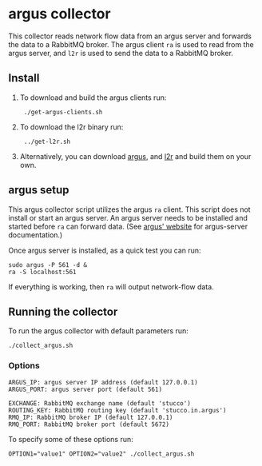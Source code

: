 # argus collector
This collector reads network flow data from an argus server and forwards the data to a RabbitMQ broker. The argus client `ra` is used to read from the argus server, and `l2r` is used to send the data to a RabbitMQ broker.

## Install
1. To download and build the argus clients run:

        ./get-argus-clients.sh

2. To download the l2r binary run:

        ../get-l2r.sh

3. Alternatively, you can download [argus](http://qosient.com/argus), and [l2r](https://github.com/ornl-sava/l2r) and build them on your own.

## argus setup
This argus collector script utilizes the argus `ra` client. This script does not install or start an argus server. An argus server needs to be installed and started before `ra` can forward data. (See [argus' website](http://qosient.com/argus) for argus-server documentation.)

Once argus server is installed, as a quick test you can run:

    sudo argus -P 561 -d &
    ra -S localhost:561

If everything is working, then `ra` will output network-flow data.

## Running the collector
To run the argus collector with default parameters run:

    ./collect_argus.sh

### Options
    ARGUS_IP: argus server IP address (default 127.0.0.1)
    ARGUS_PORT: argus server port (default 561)
    
    EXCHANGE: RabbitMQ exchange name (default 'stucco')
    ROUTING_KEY: RabbitMQ routing key (default 'stucco.in.argus')
    RMQ_IP: RabbitMQ broker IP (default 127.0.0.1)
    RMQ_PORT: RabbitMQ broker port (default 5672)

To specify some of these options run:

    OPTION1="value1" OPTION2="value2" ./collect_argus.sh
